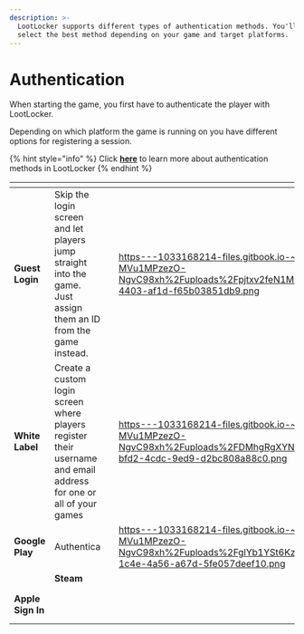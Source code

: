 ```yaml
---
description: >-
  LootLocker supports different types of authentication methods. You'll want to
  select the best method depending on your game and target platforms.
---
```


# Authentication

When starting the game, you first have to authenticate the player with LootLocker.

Depending on which platform the game is running on you have different options for registering a session.

{% hint style="info" %}
Click [**here**](https://docs.lootlocker.com/players/authentication) to learn more about authentication methods in LootLocker
{% endhint %}

<table data-card-size="large" data-view="cards"><thead><tr><th></th><th></th><th data-hidden></th><th data-hidden data-card-cover data-type="files"></th><th data-hidden data-card-target data-type="content-ref"></th></tr></thead><tbody><tr><td><strong>Guest Login</strong></td><td>Skip the login screen and let players jump straight into the game. Just assign them an ID from the game instead.</td><td></td><td><a href="../../../.gitbook/assets/https---1033168214-files.gitbook.io-~-files-v0-b-gitbook-x-prod.appspot.com-o-spaces%2F-MVu1MPzezO-NgvC98xh%2Fuploads%2Fpjtxv2feN1Mk81belEU8%2FguestLogin.pngalt=media&#x26;token=b9e36ff3-82ab-4403-af1d-f65b03851db9.png">https---1033168214-files.gitbook.io-~-files-v0-b-gitbook-x-prod.appspot.com-o-spaces%2F-MVu1MPzezO-NgvC98xh%2Fuploads%2Fpjtxv2feN1Mk81belEU8%2FguestLogin.pngalt=media&#x26;token=b9e36ff3-82ab-4403-af1d-f65b03851db9.png</a></td><td><a href="guest.md">guest.md</a></td></tr><tr><td><strong>White Label</strong></td><td>Create a custom login screen where players register their username and email address for one or all of your games</td><td></td><td><a href="../../../.gitbook/assets/https---1033168214-files.gitbook.io-~-files-v0-b-gitbook-x-prod.appspot.com-o-spaces%2F-MVu1MPzezO-NgvC98xh%2Fuploads%2FDMhgRgXYNqtS3dPzKlnL%2FwhitelabelLogin.pngalt=media&#x26;token=27882274-bfd2-4cdc-9ed9-d2bc808a88c0.png">https---1033168214-files.gitbook.io-~-files-v0-b-gitbook-x-prod.appspot.com-o-spaces%2F-MVu1MPzezO-NgvC98xh%2Fuploads%2FDMhgRgXYNqtS3dPzKlnL%2FwhitelabelLogin.pngalt=media&#x26;token=27882274-bfd2-4cdc-9ed9-d2bc808a88c0.png</a></td><td><a href="white-label.md">white-label.md</a></td></tr><tr><td><strong>Google Play</strong></td><td>Authentica</td><td></td><td><a href="../../../.gitbook/assets/https---1033168214-files.gitbook.io-~-files-v0-b-gitbook-x-prod.appspot.com-o-spaces%2F-MVu1MPzezO-NgvC98xh%2Fuploads%2FglYb1YSt6KzvxScHP6Cf%2FgooglePlayPlatform.pngalt=media&#x26;token=d6ef0e27-1c4e-4a56-a67d-5fe057deef10.png">https---1033168214-files.gitbook.io-~-files-v0-b-gitbook-x-prod.appspot.com-o-spaces%2F-MVu1MPzezO-NgvC98xh%2Fuploads%2FglYb1YSt6KzvxScHP6Cf%2FgooglePlayPlatform.pngalt=media&#x26;token=d6ef0e27-1c4e-4a56-a67d-5fe057deef10.png</a></td><td><a href="google.md">google.md</a></td></tr><tr><td></td><td><strong>Steam</strong></td><td></td><td></td><td><a href="steam.md">steam.md</a></td></tr><tr><td><strong>Apple Sign In</strong></td><td></td><td></td><td></td><td><a href="apple-sign-in.md">apple-sign-in.md</a></td></tr></tbody></table>
